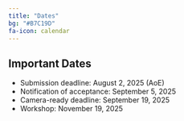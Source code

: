 ```yaml
---
title: "Dates"
bg: "#B7C19D"
fa-icon: calendar
---
```


## Important Dates 

- Submission deadline: August 2, 2025 (AoE)
- Notification of acceptance: September 5, 2025
- Camera-ready deadline: September 19, 2025
- Workshop: November 19, 2025

